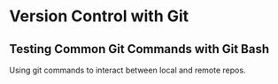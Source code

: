 # Version Control with Git

## Testing Common Git Commands with Git Bash

Using git commands to interact between local and remote repos.
